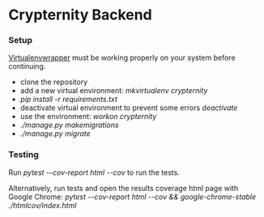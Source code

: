 # Crypternity Backend

### Setup

[Virtualenvwrapper](http://virtualenvwrapper.readthedocs.io/en/latest/install.html) must be working properly on your system before continuing.

* clone the repository
* add a new virtual environment: _mkvirtualenv crypternity_
* _pip install -r requirements.txt_
* deactivate virtual environment to prevent some errors _deactivate_
* use the environment: _workon crypternity_
* _./manage.py makemigrations_
* _./manage.py migrate_

### Testing

Run _pytest --cov-report html --cov_ to run the tests.

Alternatively, run tests and open the results coverage html page with Google Chrome: _pytest --cov-report html --cov && google-chrome-stable ./htmlcov/index.html_
